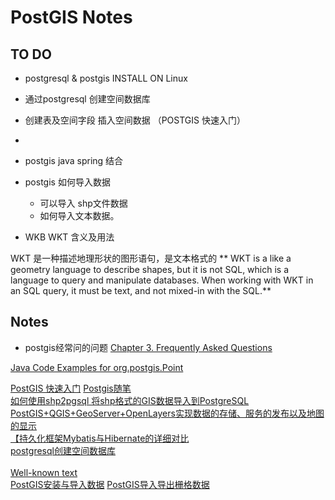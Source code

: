# PostGIS Notes





## TO DO
- postgresql & postgis INSTALL ON Linux
- 通过postgresql 创建空间数据库
- 创建表及空间字段  插入空间数据 （POSTGIS 快速入门）
-  
- postgis  java  spring 结合 

- postgis 如何导入数据  
  - 可以导入 shp文件数据
  - 如何导入文本数据。

- WKB  WKT 含义及用法

WKT 是一种描述地理形状的图形语句，是文本格式的
** WKT is a like a geometry language to describe shapes, but it is not SQL, which is a language to query and manipulate databases. When working with WKT in an SQL query, it must be text, and not mixed-in with the SQL.**
## Notes

- postgis经常问的问题
[Chapter 3. Frequently Asked Questions](http://postgis.net/docs/manual-1.3/ch03.html)




[Java Code Examples for org.postgis.Point](http://www.programcreek.com/java-api-examples/index.php?api=org.postgis.Point)  

[PostGIS 快速入门](http://live.osgeo.org/zh/quickstart/postgis_quickstart.html)
[Postgis随笔](http://blog.csdn.net/feng88724/article/details/52153954)  
[如何使用shp2pgsql 将shp格式的GIS数据导入到PostgreSQL](https://yq.aliyun.com/articles/50621?spm=5176.100239.blogcont50620.8.e4BdTg)  
[PostGIS+QGIS+GeoServer+OpenLayers实现数据的存储、服务的发布以及地图的显示](http://www.88cto.com/detail/5698ff220cf279e7035854df)  
[【持久化框架Mybatis与Hibernate的详细对比](http://blog.csdn.net/jiuqiyuliang/article/details/45378065)  
[postgresql创建空间数据库](https://yq.aliyun.com/articles/17268)  
[]()  
[Well-known text](https://en.wikipedia.org/wiki/Well-known_text)  
[PostGIS安装与导入数据](http://blog.csdn.net/u010166404/article/details/51119587)
[PostGIS导入导出栅格数据](http://blog.csdn.net/theonegis/article/details/55050943)
[]()
[](http://www.bostongis.com/?content_name=postgis_tut01)
[]()
[]()
[]()
[]()
[]()
[]()
[]()
[]()
[]()
[]()
[]()
[]()
[]()
[]()
[]()
[]()
[]()
[]()

